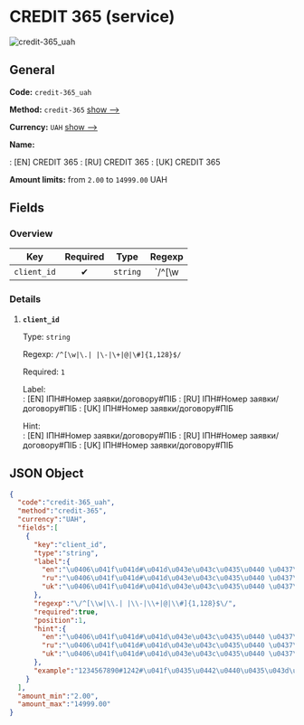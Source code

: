 
# CREDIT 365 (service) 
![credit-365_uah](https://static.openfintech.io/payout_methods/credit-365_uah/logo.svg?w=400&c=v0.59.26#w24)  

## General 
 
**Code:** `credit-365_uah` 
 
**Method:** `credit-365` [show -->](/payout-methods/credit-365/) 
 
**Currency:** `UAH` [show -->](/currencies/UAH/) 
 
**Name:** 
 
:	[EN] CREDIT 365 
:	[RU] CREDIT 365 
:	[UK] CREDIT 365 
 
**Amount limits:** from `2.00` to `14999.00` UAH 

## Fields 

### Overview 

|Key|Required|Type|Regexp| 
|:---:|:---:|:---:|:---:| 
|`client_id`|✔|`string`|`/^[\w|\.| |\-|\+|@|\#]{1,128}$/`| 
 

### Details 
 
1. **`client_id`** 
 
	Type: `string` 
 
	Regexp: `/^[\w|\.| |\-|\+|@|\#]{1,128}$/` 
 
	Required: `1` 
 
	Label:  
	: [EN] ІПН#Номер заявки/договору#ПІБ 
	: [RU] ІПН#Номер заявки/договору#ПІБ 
	: [UK] ІПН#Номер заявки/договору#ПІБ 
 
	Hint:  
	: [EN] ІПН#Номер заявки/договору#ПІБ 
	: [RU] ІПН#Номер заявки/договору#ПІБ 
	: [UK] ІПН#Номер заявки/договору#ПІБ 
 

## JSON Object 

```json
{
  "code":"credit-365_uah",
  "method":"credit-365",
  "currency":"UAH",
  "fields":[
    {
      "key":"client_id",
      "type":"string",
      "label":{
        "en":"\u0406\u041f\u041d#\u041d\u043e\u043c\u0435\u0440 \u0437\u0430\u044f\u0432\u043a\u0438\/\u0434\u043e\u0433\u043e\u0432\u043e\u0440\u0443#\u041f\u0406\u0411",
        "ru":"\u0406\u041f\u041d#\u041d\u043e\u043c\u0435\u0440 \u0437\u0430\u044f\u0432\u043a\u0438\/\u0434\u043e\u0433\u043e\u0432\u043e\u0440\u0443#\u041f\u0406\u0411",
        "uk":"\u0406\u041f\u041d#\u041d\u043e\u043c\u0435\u0440 \u0437\u0430\u044f\u0432\u043a\u0438\/\u0434\u043e\u0433\u043e\u0432\u043e\u0440\u0443#\u041f\u0406\u0411"
      },
      "regexp":"\/^[\\w|\\.| |\\-|\\+|@|\\#]{1,128}$\/",
      "required":true,
      "position":1,
      "hint":{
        "en":"\u0406\u041f\u041d#\u041d\u043e\u043c\u0435\u0440 \u0437\u0430\u044f\u0432\u043a\u0438\/\u0434\u043e\u0433\u043e\u0432\u043e\u0440\u0443#\u041f\u0406\u0411",
        "ru":"\u0406\u041f\u041d#\u041d\u043e\u043c\u0435\u0440 \u0437\u0430\u044f\u0432\u043a\u0438\/\u0434\u043e\u0433\u043e\u0432\u043e\u0440\u0443#\u041f\u0406\u0411",
        "uk":"\u0406\u041f\u041d#\u041d\u043e\u043c\u0435\u0440 \u0437\u0430\u044f\u0432\u043a\u0438\/\u0434\u043e\u0433\u043e\u0432\u043e\u0440\u0443#\u041f\u0406\u0411"
      },
      "example":"1234567890#1242#\u041f\u0435\u0442\u0440\u0435\u043d\u043a\u043e \u041e.\u041e."
    }
  ],
  "amount_min":"2.00",
  "amount_max":"14999.00"
}
```  
